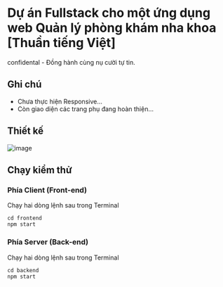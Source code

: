 # Dự án Fullstack cho một ứng dụng web Quản lý phòng khám nha khoa [Thuần tiếng Việt]

confidental - Đồng hành cùng nụ cười tự tin.

## Ghi chú
- Chưa thực hiện Responsive...
- Còn giao diện các trang phụ đang hoàn thiện...

## Thiết kế
![image](./design.png)

## Chạy kiểm thử
### Phía Client (Front-end)
Chạy hai dòng lệnh sau trong Terminal
```terminal
cd frontend
npm start
```

### Phía Server (Back-end)
Chạy hai dòng lệnh sau trong Terminal
```terminal
cd backend
npm start
